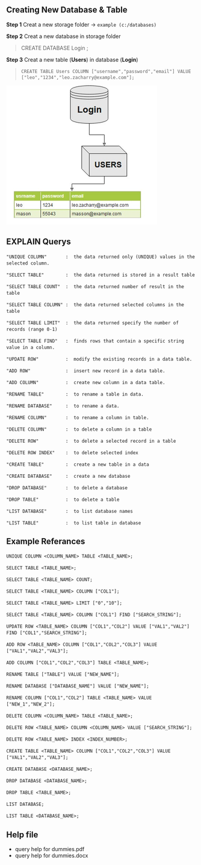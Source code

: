 ## Creating New Database & Table
**Step 1**  Creat a new storage folder -> ```example (c:/databases)```

**Step 2**  Creat a new database in storage folder  
> 	 CREATE DATABASE Login ;

**Step 3**  Creat a new table (**Users**) in database (**Login**)
> 	  CREATE TABLE Users COLUMN ["username","password","email"] VALUE ["leo","1234","leo.zacharry@example.com"];

![](cnu.jpg)



##  EXPLAIN Querys

``` "UNIQUE COLUMN"       :  the data returned only (UNIQUE) values in the selected column. ```   

``` "SELECT TABLE"        :  the data returned is stored in a result table ``` 

``` "SELECT TABLE COUNT"  :  the data returned number of result in the table ``` 

``` "SELECT TABLE COLUMN" :  the data returned selected columns in the table ``` 

``` "SELECT TABLE LIMIT"  :  the data returned specify the number of records (range 0-1) ``` 

``` "SELECT TABLE FIND"   :  finds rows that contain a specific string value in a column. ``` 
    
``` "UPDATE ROW"          :  modify the existing records in a data table. ```    

``` "ADD ROW"             :  insert new record in a data table. ```  

``` "ADD COLUMN"          :  create new column in a data table. ```   

``` "RENAME TABLE"        :  to rename a table in data. ```     

``` "RENAME DATABASE"     :  to rename a data. ```           

``` "RENAME COLUMN"       :  to rename a column in table. ```    

``` "DELETE COLUMN"       :  to delete a column in a table ```  

``` "DELETE ROW"          :  to delete a selected record in a table  ```   

``` "DELETE ROW INDEX"    :  to delete selected index ```   
        
``` "CREATE TABLE"        :  create a new table in a data ``` 

``` "CREATE DATABASE"     :  create a new database ```   

``` "DROP DATABASE"       :  to delete a database ```   

``` "DROP TABLE"          :  to delete a table ```    

``` "LIST DATABASE"       :  to list database names ```    

``` "LIST TABLE"          :  to list table in database ``` 





## Example Referances

``` UNIQUE COLUMN <COLUMN_NAME> TABLE <TABLE_NAME>; ```

``` SELECT TABLE <TABLE_NAME>; ```

``` SELECT TABLE <TABLE_NAME> COUNT;  ```

``` SELECT TABLE <TABLE_NAME> COLUMN ["COL1"]; ```

``` SELECT TABLE <TABLE_NAME> LIMIT ["0","10"]; ```

``` SELECT TABLE <TABLE_NAME> COLUMN ["COL1"] FIND ["SEARCH_STRING"];  ```

``` UPDATE ROW <TABLE_NAME> COLUMN ["COL1","COL2"] VALUE ["VAL1","VAL2"] FIND ["COL1","SEARCH_STRING"]; ```

``` ADD ROW <TABLE_NAME> COLUMN ["COL1","COL2","COL3"] VALUE ["VAL1","VAL2","VAL3"];  ```

``` ADD COLUMN ["COL1","COL2","COL3"] TABLE <TABLE_NAME>;  ```

``` RENAME TABLE ["TABLE"] VALUE ["NEW_NAME"];  ```

``` RENAME DATABASE ["DATABASE_NAME"] VALUE ["NEW_NAME"];  ```

``` RENAME COLUMN ["COL1","COL2"] TABLE <TABLE_NAME> VALUE ["NEW_1","NEW_2"];  ```

``` DELETE COLUMN <COLUMN_NAME> TABLE <TABLE_NAME>;  ```
    
``` DELETE ROW <TABLE_NAME> COLUMN <COLUMN_NAME> VALUE ["SEARCH_STRING"]; ```

``` DELETE ROW <TABLE_NAME> INDEX <INDEX_NUMBER>; ```
   
``` CREATE TABLE <TABLE_NAME> COLUMN ["COL1","COL2","COL3"] VALUE ["VAL1","VAL2","VAL3"]; ```
    
``` CREATE DATABASE <DATABASE_NAME>; ```
    
``` DROP DATABASE <DATABASE_NAME>; ```
    
``` DROP TABLE <TABLE_NAME>; ```
    
``` LIST DATABASE; ```
    
``` LIST TABLE <DATABASE_NAME>; ```




##  Help file
 + query help for dummies.pdf
 + query help for dummies.docx

